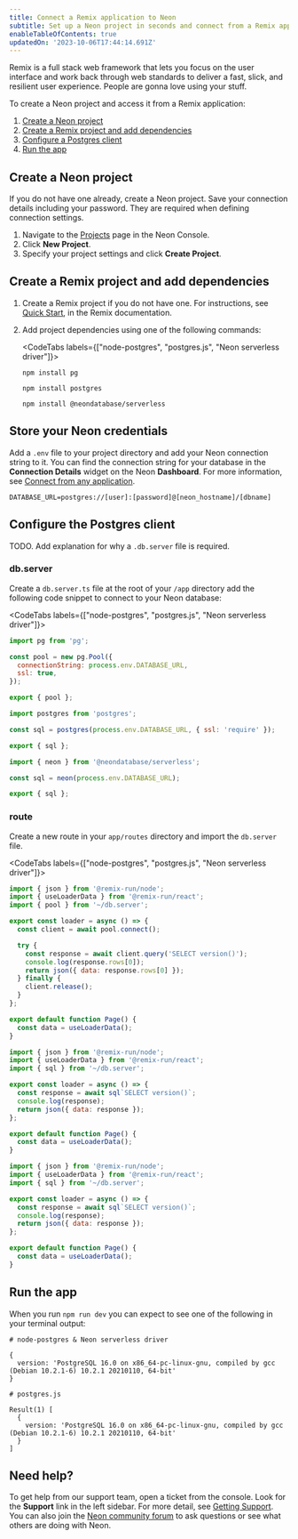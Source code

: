 ```yaml
---
title: Connect a Remix application to Neon
subtitle: Set up a Neon project in seconds and connect from a Remix application
enableTableOfContents: true
updatedOn: '2023-10-06T17:44:14.691Z'
---
```


Remix is a full stack web framework that lets you focus on the user interface and work back through web standards to deliver a fast, slick, and resilient user experience. People are gonna love using your stuff.


To create a Neon project and access it from a Remix application:

1. [Create a Neon project](#create-a-neon-project)
2. [Create a Remix project and add dependencies](#create-a-remix-project-and-add-dependencies)
3. [Configure a Postgres client](#configure-the-postgres-client)
4. [Run the app](#run-the-app)

## Create a Neon project

If you do not have one already, create a Neon project. Save your connection details including your password. They are required when defining connection settings.

1. Navigate to the [Projects](https://console.neon.tech/app/projects) page in the Neon Console.
2. Click **New Project**.
3. Specify your project settings and click **Create Project**.

## Create a Remix project and add dependencies

1. Create a Remix project if you do not have one. For instructions, see [Quick Start](https://remix.run/docs/en/main/start/quickstart), in the Remix documentation.

2. Add project dependencies using one of the following commands:

    <CodeTabs labels={["node-postgres", "postgres.js", "Neon serverless driver"]}>

      ```shell
      npm install pg
      ```

      ```shell
      npm install postgres
      ```

      ```shell
      npm install @neondatabase/serverless
      ```

    </CodeTabs>

## Store your Neon credentials

Add a `.env` file to your project directory and add your Neon connection string to it. You can find the connection string for your database in the **Connection Details** widget on the Neon **Dashboard**. For more information, see [Connect from any application](/docs/connect/connect-from-any-app).

<CodeBlock shouldWrap>

```shell
DATABASE_URL=postgres://[user]:[password]@[neon_hostname]/[dbname]
```

</CodeBlock>

## Configure the Postgres client

TODO. Add explanation for why a `.db.server` file is required.

### db.server

Create a `db.server.ts` file at the root of your `/app` directory add the following code snippet to connect to your Neon database:


<CodeTabs labels={["node-postgres", "postgres.js", "Neon serverless driver"]}>

```javascript
import pg from 'pg';

const pool = new pg.Pool({
  connectionString: process.env.DATABASE_URL,
  ssl: true,
});

export { pool };
```

```javascript
import postgres from 'postgres';

const sql = postgres(process.env.DATABASE_URL, { ssl: 'require' });

export { sql };
```

```javascript
import { neon } from '@neondatabase/serverless';

const sql = neon(process.env.DATABASE_URL);

export { sql };
```
</CodeTabs>

### route

Create a new route in your `app/routes` directory and import the `db.server` file.  

<CodeTabs labels={["node-postgres", "postgres.js", "Neon serverless driver"]}>

```javascript
import { json } from '@remix-run/node';
import { useLoaderData } from '@remix-run/react';
import { pool } from '~/db.server';

export const loader = async () => {
  const client = await pool.connect();

  try {
    const response = await client.query('SELECT version()');
    console.log(response.rows[0]);
    return json({ data: response.rows[0] });
  } finally {
    client.release();
  }
};

export default function Page() {
  const data = useLoaderData();
}
```

```javascript
import { json } from '@remix-run/node';
import { useLoaderData } from '@remix-run/react';
import { sql } from '~/db.server';

export const loader = async () => {
  const response = await sql`SELECT version()`;
  console.log(response);
  return json({ data: response });
};

export default function Page() {
  const data = useLoaderData();
}
```

```javascript
import { json } from '@remix-run/node';
import { useLoaderData } from '@remix-run/react';
import { sql } from '~/db.server';

export const loader = async () => {
  const response = await sql`SELECT version()`;
  console.log(response);
  return json({ data: response });
};

export default function Page() {
  const data = useLoaderData();
}
```
</CodeTabs>


## Run the app

When you run `npm run dev` you can expect to see one of the following in your terminal output:

<CodeBlock shouldWrap>

```shell
# node-postgres & Neon serverless driver 

{
  version: 'PostgreSQL 16.0 on x86_64-pc-linux-gnu, compiled by gcc (Debian 10.2.1-6) 10.2.1 20210110, 64-bit'
}

# postgres.js

Result(1) [
  {
    version: 'PostgreSQL 16.0 on x86_64-pc-linux-gnu, compiled by gcc (Debian 10.2.1-6) 10.2.1 20210110, 64-bit'
  }
]
```

</CodeBlock>

## Need help?

To get help from our support team, open a ticket from the console. Look for the **Support** link in the left sidebar. For more detail, see [Getting Support](/docs/introduction/support). You can also join the [Neon community forum](https://community.neon.tech/) to ask questions or see what others are doing with Neon.
